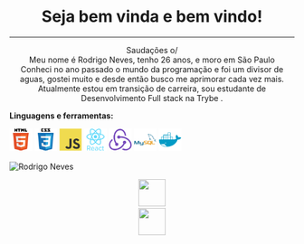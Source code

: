 <h1 align="center"> Seja bem vinda e bem vindo! </h1>
<hr />

<p align="center" >
Saudações o/
<br />
Meu nome é Rodrigo Neves, tenho 26 anos, e moro em São Paulo  <br />
Conheci no ano passado o mundo da programação e foi um divisor de aguas, gostei muito e desde então busco me aprimorar cada vez mais.
Atualmente estou em transição de carreira, sou estudante de Desenvolvimento Full stack na Trybe </b>. <br/>
</p>



**Linguagens e ferramentas:**  

<p align="left">
<img src="https://raw.githubusercontent.com/devicons/devicon/master/icons/html5/html5-original-wordmark.svg" alt="html5" width="40" height="40"/> 
<img src="https://raw.githubusercontent.com/devicons/devicon/master/icons/css3/css3-original-wordmark.svg" alt="css3" width="40" height="40"/> 
<img src="https://raw.githubusercontent.com/devicons/devicon/master/icons/javascript/javascript-original.svg" alt="javascript" width="40" height="40"/> 
<img src="https://raw.githubusercontent.com/devicons/devicon/master/icons/react/react-original-wordmark.svg" alt="react" width="40" height="40"/> 
<img src="https://raw.githubusercontent.com/devicons/devicon/master/icons/redux/redux-original.svg" alt="redux" width="40" height="40"/> 
<img src="https://raw.githubusercontent.com/devicons/devicon/master/icons/mysql/mysql-original-wordmark.svg" alt="mysql" width="40" height="40"/> 
<img src="https://raw.githubusercontent.com/devicons/devicon/master/icons/docker/docker-plain.svg" alt="Docker" width="40" height="40" />
</p>
<p>
  <img align="center" src="https://github-readme-stats.vercel.app/api/top-langs/?username=Rodri-Melo&layout=compact&theme=graywhite&title_color=268bd2" alt="Rodrigo Neves" />
</p>

<div align="center" >
  <a href="https://github.com/Rodri-Melo" target="_blank">
    <img  src="https://cdn.iconscout.com/icon/free/png-256/github-108-438008.png" width="48px" height="48px">
  </a><br />
  <a href="https://www.linkedin.com/in/rodrineves" target="_blank">
    <img  src="https://i.ibb.co/Kx2GSrT/linkedin.png" width="48px" height="48px">
  </a>
</div>
